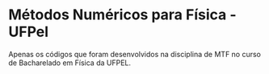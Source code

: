 # Métodos Numéricos para Física - UFPel
Apenas os códigos que foram desenvolvidos na disciplina de MTF no curso de
Bacharelado em Física da UFPEL.
